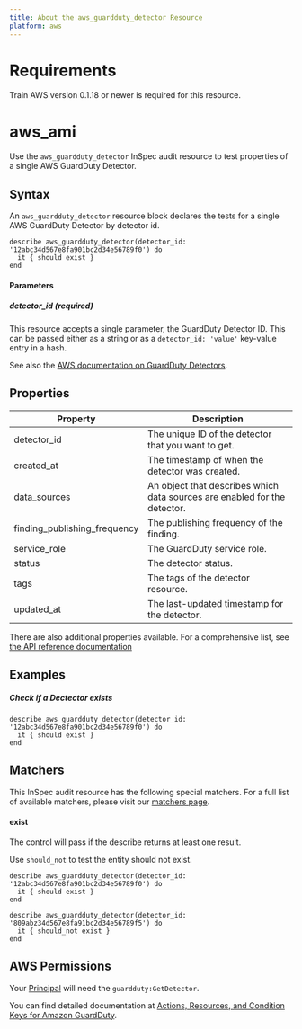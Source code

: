 ```yaml
---
title: About the aws_guardduty_detector Resource
platform: aws
---
```


# Requirements

Train AWS version 0.1.18 or newer is required for this resource.

# aws\_ami

Use the `aws_guardduty_detector` InSpec audit resource to test properties of a single AWS GuardDuty Detector.

## Syntax

An `aws_guardduty_detector` resource block declares the tests for a single AWS GuardDuty Detector by detector id.

    describe aws_guardduty_detector(detector_id: '12abc34d567e8fa901bc2d34e56789f0') do
      it { should exist }
    end

#### Parameters

##### detector\_id _(required)_

This resource accepts a single parameter, the GuardDuty Detector ID.
This can be passed either as a string or as a `detector_id: 'value'` key-value entry in a hash.

See also the [AWS documentation on GuardDuty Detectors](https://docs.aws.amazon.com/guardduty/latest/ug/what-is-guardduty.html).


## Properties

|Property                       | Description|
| ---                           | --- |
|detector\_id                   | The unique ID of the detector that you want to get. |
|created\_at                    | The timestamp of when the detector was created. |
|data\_sources                  | An object that describes which data sources are enabled for the detector. |
|finding\_publishing\_frequency | The publishing frequency of the finding. |
|service\_role                  | The GuardDuty service role. |
|status                         | The detector status. |
|tags                           | The tags of the detector resource. |
|updated\_at                    | The last-updated timestamp for the detector. |

There are also additional properties available. For a comprehensive list, see [the API reference documentation](https://docs.aws.amazon.com/AWSEC2/latest/APIReference/API_Image.html)

## Examples

##### Check if a Dectector exists
    describe aws_guardduty_detector(detector_id: '12abc34d567e8fa901bc2d34e56789f0') do
      it { should exist }
    end

## Matchers

This InSpec audit resource has the following special matchers. For a full list of available matchers, please visit our [matchers page](https://www.inspec.io/docs/reference/matchers/).
   
#### exist

The control will pass if the describe returns at least one result.

Use `should_not` to test the entity should not exist.

    describe aws_guardduty_detector(detector_id: '12abc34d567e8fa901bc2d34e56789f0') do
      it { should exist }
    end

    describe aws_guardduty_detector(detector_id: '809abz34d567e8fa91bc2d34e56789f5') do
      it { should_not exist }
    end

## AWS Permissions

Your [Principal](https://docs.aws.amazon.com/IAM/latest/UserGuide/intro-structure.html#intro-structure-principal) will need the `guardduty:GetDetector`.

You can find detailed documentation at [Actions, Resources, and Condition Keys for Amazon GuardDuty](https://docs.aws.amazon.com/guardduty/latest/ug/what-is-guardduty.html).  
